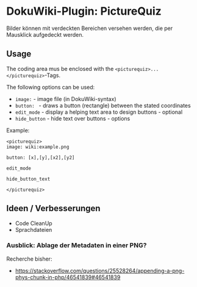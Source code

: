 # DokuWiki-Plugin: PictureQuiz

Bilder können mit verdeckten Bereichen versehen werden, die per Mausklick aufgedeckt werden.

## Usage

The coding area mus be enclosed with the ``<picturequiz>...</picturequiz>``-Tags.

The following options can be used:
* ``image:`` - image file (in DokuWiki-syntax)
* ``button: `` - draws a button (rectangle) between the stated coordinates
* ``edit_mode`` - display a helping text area to design buttons - optional
* ``hide_button`` - hide text over buttons - options

Example:

```
<picturequiz>
image: wiki:example.png

button: [x],[y],[x2],[y2]

edit_mode

hide_button_text

</picturequiz>
```

## Ideen / Verbesserungen

* Code CleanUp
* Sprachdateien

### Ausblick: Ablage der Metadaten in einer PNG?

Recherche bisher:
* https://stackoverflow.com/questions/25528264/appending-a-png-phys-chunk-in-php/46541839#46541839
